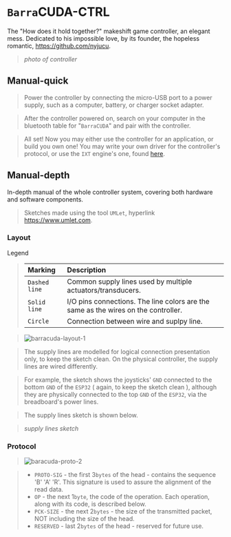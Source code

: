 # `Barra`CUDA-CTRL
The "How does it hold together?" makeshift game controller, an elegant mess. Dedicated to his impossible love, by its founder, the hopeless romantic, https://github.com/nyjucu.

> *photo of controller*

## Manual-quick
> Power the controller by connecting the micro-USB port to a power supply, such as a computer, battery, or charger socket adapter.

> After the controller powered on, search on your computer in the bluetooth table for "`BarraCUDA`" and pair with the controller.

> All set! Now you may either use the controller for an application, or build you own one! You may write your own driver for the controller's protocol, or use the `IXT` engine's one, found [here](https://github.com/HoratiuMip/Ad-astra.Made.Not-said/blob/main/IXT/Include/IXT/SpecMod/barracuda-ctrl-driver.hpp).

## Manual-depth
In-depth manual of the whole controller system, covering both hardware and software components. <br>
> Sketches made using the tool `UMLet`, hyperlink https://www.umlet.com. 

### Layout
Legend
> | Marking | Description |
> | :------ | :---------- |
> | `Dashed line` | Common supply lines used by multiple actuators/transducers. |
> | `Solid line` | I/O pins connections. The line colors are the same as the wires on the controller. |
> | `Circle` | Connection between wire and suplpy line. |

> ![barracuda-layout-1](https://github.com/user-attachments/assets/bacfee16-e908-4cef-9680-623c8c9ab9d7)

> The supply lines are modelled for logical connection presentation only, to keep the sketch clean. On the physical controller, the supply lines are wired differently.

> For example, the sketch shows the joysticks' `GND` connected to the bottom `GND` of the `ESP32` ( again, to keep the sketch clean ), although they are physically connected to the top `GND` of the `ESP32`, via the breadboard's power lines.

> The supply lines sketch is shown below.

> *supply lines sketch*

### Protocol
> ![baracuda-proto-2](https://github.com/user-attachments/assets/2c2364b4-d19c-48d4-b626-7523f17a0295)

> - `PROTO-SIG` - the first 3`bytes` of the head - contains the sequence 'B' 'A' 'R'. This signature is used to assure the alignment of the read data. <br>
> - `OP` - the next 1`byte`, the code of the operation. Each operation, along with its code, is described below. <br>
> - `PCK-SIZE` - the next 2`bytes` - the size of the transmitted packet, NOT including the size of the head. <br>
> - `RESERVED` - last 2`bytes` of the head - reserved for future use. <br>
